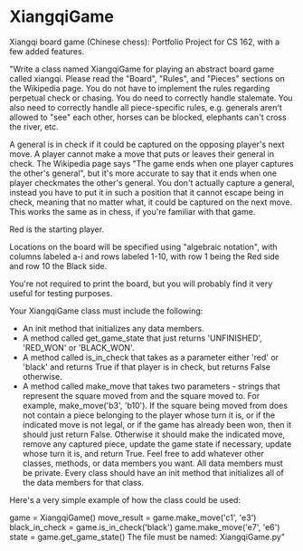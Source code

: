 # XiangqiGame
Xiangqi board game (Chinese chess): Portfolio Project for CS 162, with a few added features.

"Write a class named XiangqiGame for playing an abstract board game called xiangqi. Please read the "Board", "Rules", and "Pieces" sections on the Wikipedia page. You do not have to implement the rules regarding perpetual check or chasing. You do need to correctly handle stalemate. You also need to correctly handle all piece-specific rules, e.g. generals aren't allowed to "see" each other, horses can be blocked, elephants can't cross the river, etc.

A general is in check if it could be captured on the opposing player's next move. A player cannot make a move that puts or leaves their general in check. The Wikipedia page says "The game ends when one player captures the other's general", but it's more accurate to say that it ends when one player checkmates the other's general. You don't actually capture a general, instead you have to put it in such a position that it cannot escape being in check, meaning that no matter what, it could be captured on the next move. This works the same as in chess, if you're familiar with that game.

Red is the starting player.

Locations on the board will be specified using "algebraic notation", with columns labeled a-i and rows labeled 1-10, with row 1 being the Red side and row 10 the Black side.

You're not required to print the board, but you will probably find it very useful for testing purposes.

Your XiangqiGame class must include the following:

- An init method that initializes any data members.
- A method called get_game_state that just returns 'UNFINISHED', 'RED_WON' or 'BLACK_WON'.
- A method called is_in_check that takes as a parameter either 'red' or 'black' and returns True if that player is in check, but returns False otherwise.
- A method called make_move that takes two parameters - strings that represent the square moved from and the square moved to. For example, make_move('b3', 'b10'). If the square being moved from does not contain a piece belonging to the player whose turn it is, or if the indicated move is not legal, or if the game has already been won, then it should just return False. Otherwise it should make the indicated move, remove any captured piece, update the game state if necessary, update whose turn it is, and return True.
Feel free to add whatever other classes, methods, or data members you want. All data members must be private. Every class should have an init method that initializes all of the data members for that class.

Here's a very simple example of how the class could be used:

game = XiangqiGame()
move_result = game.make_move('c1', 'e3')
black_in_check = game.is_in_check('black')
game.make_move('e7', 'e6')
state = game.get_game_state()
The file must be named: XiangqiGame.py"
